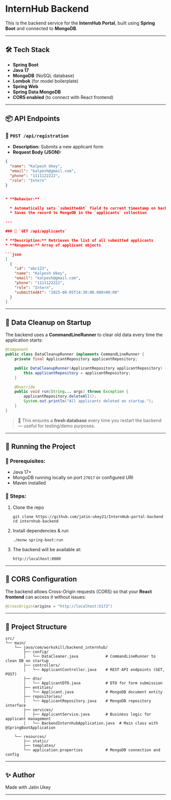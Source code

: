 # InternHub Backend

This is the backend service for the **InternHub Portal**, built using **Spring Boot** and connected to **MongoDB**.

---

## 🛠 Tech Stack

- **Spring Boot**
- **Java 17**
- **MongoDB** (NoSQL database)
- **Lombok** (for model boilerplate)
- **Spring Web**
- **Spring Data MongoDB**
- **CORS enabled** (to connect with React frontend)

---

## 📦 API Endpoints

### 🔹 `POST /api/registration`
- **Description:** Submits a new applicant form
- **Request Body (JSON):**

```json
{
  "name": "Kalpesh Ukey",
  "email": "kalpesh@gmail.com",
  "phone": "1111122222",
  "role": "Intern"
}


* **Behavior:**

  * Automatically sets `submittedAt` field to current timestamp on backend
  * Saves the record to MongoDB in the `applicants` collection

---

### 🔹 `GET /api/applicants`

* **Description:** Retrieves the list of all submitted applicants
* **Response:** Array of applicant objects

```json
[
  {
    "id": "abc123",
    "name": "Kalpesh Ukey",
    "email": "kalpesh@gmail.com",
    "phone": "1111122222",
    "role": "Intern",
    "submittedAt": "2025-08-05T14:30:00.000+00:00"
  }
]
```

---

## 🧹 Data Cleanup on Startup

The backend uses a **CommandLineRunner** to clear old data every time the application starts:

```java
@Component
public class DataCleanupRunner implements CommandLineRunner {
    private final ApplicantRepository applicantRepository;

    public DataCleanupRunner(ApplicantRepository applicantRepository) {
        this.applicantRepository = applicantRepository;
    }

    @Override
    public void run(String... args) throws Exception {
        applicantRepository.deleteAll();
        System.out.println("All applicants deleted on startup.");
    }
}
```

> 🔄 This ensures a **fresh database** every time you restart the backend — useful for testing/demo purposes.

---

## 🚀 Running the Project

### 📌 Prerequisites:

* Java 17+
* MongoDB running locally on port `27017` or configured URI
* Maven installed

### 🔧 Steps:

1. Clone the repo

   ```
   git clone https://github.com/jatin-ukey21/InternHub-portal-backend
   cd internhub-backend
   ```

2. Install dependencies & run

   ```
   ./mvnw spring-boot:run
   ```

3. The backend will be available at:

   ```
   http://localhost:8080
   ```

---

## 🔐 CORS Configuration

The backend allows Cross-Origin requests (CORS) so that your **React frontend** can access it without issues:

```java
@CrossOrigin(origins = "http://localhost:5173")
```

---

## 📁 Project Structure

```
src/
└── main/
    └── java/com/workskill/backend_internhub/
        ├── config/
        │   └── DataCleaner.java            # CommandLineRunner to clean DB on startup
        ├── controllers/
        │   └── ApplicantController.java    # REST API endpoints (GET, POST)
        ├── dto/
        │   └── ApplicantDTO.java           # DTO for form submission
        ├── entities/
        │   └── Applicant.java              # MongoDB document entity
        ├── repositories/
        │   └── ApplicantRepository.java    # MongoDB repository interface
        ├── services/
        │   ├── ApplicantService.java       # Business logic for applicant management
        │   └── BackendInternhubApplication.java  # Main class with @SpringBootApplication

    └── resources/
        ├── static/
        ├── templates/
        └── application.properties          # MongoDB connection and config

```

---

## ✨ Author

Made with Jatin Ukey

---

